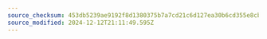 ```yaml
---
source_checksum: 453db5239ae9192f8d1380375b7a7cd21c6d127ea30b6cd355e8cbba1d20331e
source_modified: 2024-12-12T21:11:49.595Z
---
```


